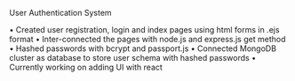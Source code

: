  User Authentication System	
 
• Created user registration, login and index pages using html forms in .ejs format
• Inter-connected the pages with node.js and express.js get method
• Hashed passwords with bcrypt and passport.js 
• Connected MongoDB cluster as database to store user schema with hashed passwords
• Currently working on adding UI with react
